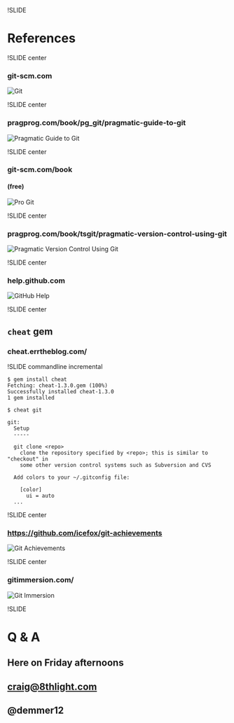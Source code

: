 !SLIDE
# References

!SLIDE center
### git-scm.com
![Git](../images/Git-Logo-2Color_small.png)

!SLIDE center
### pragprog.com/book/pg_git/pragmatic-guide-to-git
![Pragmatic Guide to Git](../images/pg_git_small.jpg)

!SLIDE center
### git-scm.com/book
#### (free)
![Pro Git](../images/pro_git.jpg)

!SLIDE center
### pragprog.com/book/tsgit/pragmatic-version-control-using-git
![Pragmatic Version Control Using Git](../images/tsgit_small.jpg)

!SLIDE center
### help.github.com
![GitHub Help](../images/help.github.com.png)

!SLIDE center
## `cheat` gem
### cheat.errtheblog.com/

!SLIDE commandline incremental

    $ gem install cheat
    Fetching: cheat-1.3.0.gem (100%)
    Successfully installed cheat-1.3.0
    1 gem installed

    $ cheat git

    git:
      Setup
      -----

      git clone <repo>
        clone the repository specified by <repo>; this is similar to "checkout" in
        some other version control systems such as Subversion and CVS

      Add colors to your ~/.gitconfig file:

        [color]
          ui = auto
      ...

!SLIDE center
### https://github.com/icefox/git-achievements
![Git Achievements](../images/git_achievements.png)

!SLIDE center
### gitimmersion.com/
![Git Immersion](../images/git_immersion.png)

!SLIDE
# Q & A
## Here on Friday afternoons
## craig@8thlight.com
## @demmer12
